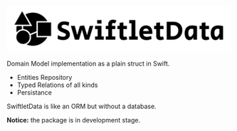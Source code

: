 <picture>
  <source media="(prefers-color-scheme: dark)" srcset="Docs/Resources/Logo-dark.svg">
  <source media="(prefers-color-scheme: light)" srcset="Docs/Resources/Logo.svg">
  <img src="Docs/Resources/Logo.svg">
</picture>

Domain Model implementation as a plain struct in Swift. 
- Entities Repository
- Typed Relations of all kinds
- Persistance  

SwiftletData is like an ORM but without a database.


**Notice:** the package is in development stage.
 
